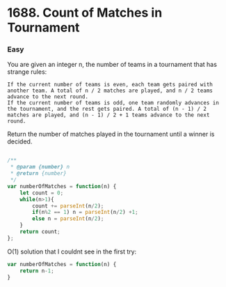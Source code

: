 # 1688. Count of Matches in Tournament
### Easy

You are given an integer n, the number of teams in a tournament that has strange rules:

    If the current number of teams is even, each team gets paired with another team. A total of n / 2 matches are played, and n / 2 teams advance to the next round.
    If the current number of teams is odd, one team randomly advances in the tournament, and the rest gets paired. A total of (n - 1) / 2 matches are played, and (n - 1) / 2 + 1 teams advance to the next round.

Return the number of matches played in the tournament until a winner is decided.

```javascript

/**
 * @param {number} n
 * @return {number}
 */
var numberOfMatches = function(n) {
    let count = 0;
    while(n>1){
        count += parseInt(n/2);
        if(n%2 == 1) n = parseInt(n/2) +1;
        else n = parseInt(n/2);
    }
    return count;
};
```

O(1) solution that I couldnt see in the first try:
```javascript
var numberOfMatches = function(n) {
    return n-1;
}
```